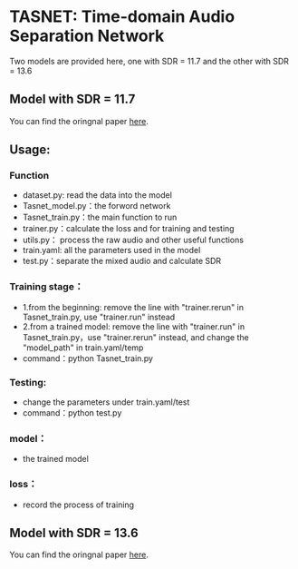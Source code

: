 # TASNET: Time-domain Audio Separation Network
Two models are provided here, one with SDR = 11.7 and the other with SDR = 13.6
## Model with SDR = 11.7
You can find the oringnal paper [here](https://arxiv.org/abs/1809.07454).
## Usage:
### Function
- dataset.py: read the data into the model 
- Tasnet_model.py：the forword network
- Tasnet_train.py：the main function to run
- trainer.py：calculate the loss and for training and testing
- utils.py： process the raw audio and other useful functions
- train.yaml: all the parameters used in the model
- test.py：separate the mixed audio and calculate SDR
### Training stage：
- 1.from the beginning: remove the line with "trainer.rerun" in Tasnet_train.py, use "trainer.run" instead
- 2.from a trained model: remove the line with "trainer.run" in Tasnet_train.py，use "trainer.rerun" instead, and change the "model_path" in train.yaml/temp
- command：python Tasnet_train.py
### Testing:
- change the parameters under train.yaml/test
- command：python test.py
### model：
- the trained model
### loss：
- record the process of training
## Model with SDR = 13.6
You can find the oringnal paper [here](https://www.isca-speech.org/archive/Interspeech_2018/abstracts/2290.html).
